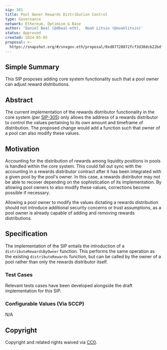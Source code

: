 ```yaml
---
sip: 381
title: Pool Owner Rewards Distribution Control
type: Governance
network: Ethereum, Optimism & Base
author: 'Daniel Beal (@dbeal-eth),  Noah Litvin (@noahlitvin)'
status: Approved
created: 2024-05-05
proposal: >-
  https://snapshot.org/#/snxgov.eth/proposal/0xd07728872fcf3d38dcb22bdfc1847e28b2d559852a38b131e795e07286c90659
---
```


<!--You can leave these HTML comments in your merged SCCP and delete the visible duplicate text guides, they will not appear and may be helpful to refer to if you edit it again. This is the suggested template for new SCCPs. Note that an SCCP number will be assigned by an editor. When opening a pull request to submit your SCCP, please use an abbreviated title in the filename, `sccp-draft_title_abbrev.md`. The title should be 44 characters or less.-->

## Simple Summary

<!--"If you can't explain it simply, you don't understand it well enough." Provide a simplified and layman-accessible explanation of the SCCP.-->

This SIP proposes adding core system functionality such that a pool owner can adjust reward distributions.

## Abstract

<!--A short (~200 word) description of the variable change proposed.-->

The current implementation of the rewards distributor functionality in the core system (per [SIP-305](https://sips.synthetix.io/sips/sip-305/)) only allows the address of a rewards distributor to control the values pertaining to its own amount and timeframe of distribution. The proposed change would add a function such that owner of a pool can also modify these values.

## Motivation

<!--The motivation is critical for SCCPs that want to update variables within Synthetix. It should clearly explain why the existing variable is not incentive aligned. SCCP submissions without sufficient motivation may be rejected outright.-->

Accounting for the distribution of rewards among liquidity positions in pools is handled within the core system. This could fall out sync with the accounting in a rewards distributor contract after it has been integrated with a given pool by the pool's owner. In this case, a rewards distributor may not be able to recover depending on the sophistication of its implementation. By allowing pool owners to also modify these values, corrections become possible if necessary.

Allowing a pool owner to modify the values dictating a rewards distribution should not introduce additional security concerns or trust assumptions, as a pool owner is already capable of adding and removing rewards distributions.

## Specification

<!--The specification should describe the syntax and semantics of any new feature, there are five sections
1. Overview
2. Rationale
3. Technical Specification
4. Test Cases
5. Configurable Values
-->

The implementation of the SIP entails the introduction of a `distributeRewardsByOwner` function. This performs the same operation as the existing `distributeRewards` function, but can be called by the owner of a pool rather than only the rewards distributor itself.

### Test Cases

<!--Test cases for an implementation are mandatory for SIPs but can be included with the implementation..-->

Relevant tests cases have been developed alongside the draft implementation for this SIP.

### Configurable Values (Via SCCP)

<!--Please list all values configurable via SCCP under this implementation.-->

N/A

## Copyright

Copyright and related rights waived via [CC0](https://creativecommons.org/publicdomain/zero/1.0/).
